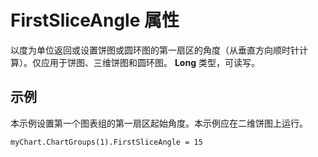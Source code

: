 
# FirstSliceAngle 属性

以度为单位返回或设置饼图或圆环图的第一扇区的角度（从垂直方向顺时针计算）。仅应用于饼图、三维饼图和圆环图。 **Long** 类型，可读写。


## 示例

本示例设置第一个图表组的第一扇区起始角度。本示例应在二维饼图上运行。


```
myChart.ChartGroups(1).FirstSliceAngle = 15
```

